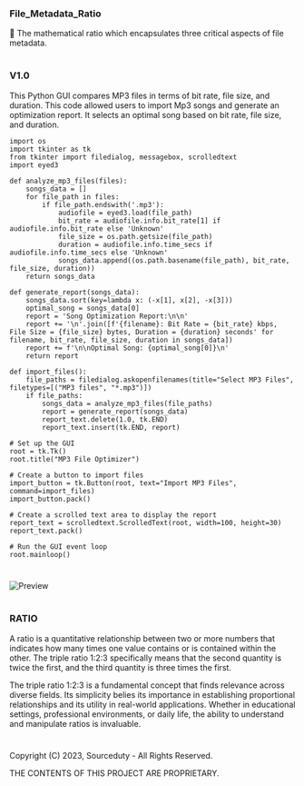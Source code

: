 ### File_Metadata_Ratio

🔢 The mathematical ratio which encapsulates three critical aspects of file metadata.

#

### V1.0

This Python GUI compares MP3 files in terms of bit rate, file size, and duration. This code allowed users to import Mp3 songs and generate an optimization report. It selects an optimal song based on bit rate, file size, and duration.

```
import os
import tkinter as tk
from tkinter import filedialog, messagebox, scrolledtext
import eyed3

def analyze_mp3_files(files):
    songs_data = []
    for file_path in files:
        if file_path.endswith('.mp3'):
            audiofile = eyed3.load(file_path)
            bit_rate = audiofile.info.bit_rate[1] if audiofile.info.bit_rate else 'Unknown'
            file_size = os.path.getsize(file_path)
            duration = audiofile.info.time_secs if audiofile.info.time_secs else 'Unknown'
            songs_data.append((os.path.basename(file_path), bit_rate, file_size, duration))
    return songs_data

def generate_report(songs_data):
    songs_data.sort(key=lambda x: (-x[1], x[2], -x[3]))
    optimal_song = songs_data[0]
    report = 'Song Optimization Report:\n\n'
    report += '\n'.join([f'{filename}: Bit Rate = {bit_rate} kbps, File Size = {file_size} bytes, Duration = {duration} seconds' for filename, bit_rate, file_size, duration in songs_data])
    report += f'\n\nOptimal Song: {optimal_song[0]}\n'
    return report

def import_files():
    file_paths = filedialog.askopenfilenames(title="Select MP3 Files", filetypes=[("MP3 files", "*.mp3")])
    if file_paths:
        songs_data = analyze_mp3_files(file_paths)
        report = generate_report(songs_data)
        report_text.delete(1.0, tk.END)
        report_text.insert(tk.END, report)

# Set up the GUI
root = tk.Tk()
root.title("MP3 File Optimizer")

# Create a button to import files
import_button = tk.Button(root, text="Import MP3 Files", command=import_files)
import_button.pack()

# Create a scrolled text area to display the report
report_text = scrolledtext.ScrolledText(root, width=100, height=30)
report_text.pack()

# Run the GUI event loop
root.mainloop()
```
#

![Preview](https://github.com/sourceduty/File_Metadata_Ratio/assets/123030236/b60a8cbc-682d-40d7-b979-39ffe0487593)

#

### RATIO

A ratio is a quantitative relationship between two or more numbers that indicates how many times one value contains or is contained within the other. The triple ratio 1:2:3 specifically means that the second quantity is twice the first, and the third quantity is three times the first.

The triple ratio 1:2:3 is a fundamental concept that finds relevance across diverse fields. Its simplicity belies its importance in establishing proportional relationships and its utility in real-world applications. Whether in educational settings, professional environments, or daily life, the ability to understand and manipulate ratios is invaluable.

#

Copyright (C) 2023, Sourceduty - All Rights Reserved.

THE CONTENTS OF THIS PROJECT ARE PROPRIETARY.

